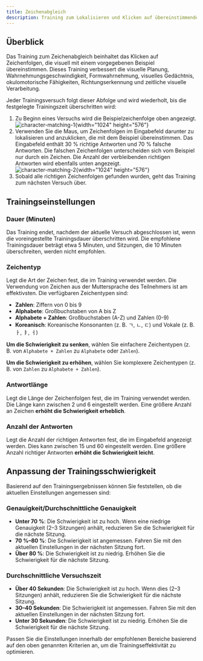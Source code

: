```yaml
---
title: Zeichenabgleich
description: Training zum Lokalisieren und Klicken auf übereinstimmende Zeichen aus visuell ähnlichen Optionen
---
```


## Überblick

Das Training zum Zeichenabgleich beinhaltet das Klicken auf Zeichenfolgen, die visuell mit einem vorgegebenen Beispiel übereinstimmen. Dieses Training verbessert die visuelle Planung, Wahrnehmungsgeschwindigkeit, Formwahrnehmung, visuelles Gedächtnis, okulomotorische Fähigkeiten, Richtungserkennung und zeitliche visuelle Verarbeitung.

Jeder Trainingsversuch folgt dieser Abfolge und wird wiederholt, bis die festgelegte Trainingszeit überschritten wird:

1. Zu Beginn eines Versuchs wird die Beispielzeichenfolge oben angezeigt.  
   ![character-matching-1](/character-matching-1.png){width="1024" height="576"}
2. Verwenden Sie die Maus, um Zeichenfolgen im Eingabefeld darunter zu lokalisieren und anzuklicken, die mit dem Beispiel übereinstimmen. Das Eingabefeld enthält 30 % richtige Antworten und 70 % falsche Antworten. Die falschen Zeichenfolgen unterscheiden sich vom Beispiel nur durch ein Zeichen. Die Anzahl der verbleibenden richtigen Antworten wird ebenfalls unten angezeigt.  
   ![character-matching-2](/character-matching-2.png){width="1024" height="576"}
3. Sobald alle richtigen Zeichenfolgen gefunden wurden, geht das Training zum nächsten Versuch über.

## Trainingseinstellungen

### Dauer (Minuten)

Das Training endet, nachdem der aktuelle Versuch abgeschlossen ist, wenn die voreingestellte Trainingsdauer überschritten wird. Die empfohlene Trainingsdauer beträgt etwa 5 Minuten, und Sitzungen, die 10 Minuten überschreiten, werden nicht empfohlen.

### Zeichentyp

Legt die Art der Zeichen fest, die im Training verwendet werden. Die Verwendung von Zeichen aus der Muttersprache des Teilnehmers ist am effektivsten. Die verfügbaren Zeichentypen sind:

- **Zahlen**: Ziffern von 0 bis 9
- **Alphabete**: Großbuchstaben von A bis Z
- **Alphabete + Zahlen**: Großbuchstaben (A-Z) und Zahlen (0-9)
- **Koreanisch**: Koreanische Konsonanten (z. B. ㄱ, ㄴ, ㄷ) und Vokale (z. B. ㅏ, ㅑ, ㅓ)

**Um die Schwierigkeit zu senken**, wählen Sie einfachere Zeichentypen (z. B. von `Alphabete + Zahlen` zu `Alphabete` oder `Zahlen`).

**Um die Schwierigkeit zu erhöhen**, wählen Sie komplexere Zeichentypen (z. B. von `Zahlen` zu `Alphabete + Zahlen`).

### Antwortlänge

Legt die Länge der Zeichenfolgen fest, die im Training verwendet werden. Die Länge kann zwischen 2 und 6 eingestellt werden. Eine größere Anzahl an Zeichen **erhöht die Schwierigkeit erheblich**.

### Anzahl der Antworten

Legt die Anzahl der richtigen Antworten fest, die im Eingabefeld angezeigt werden. Dies kann zwischen 15 und 60 eingestellt werden. Eine größere Anzahl richtiger Antworten **erhöht die Schwierigkeit leicht**.

## Anpassung der Trainingsschwierigkeit

Basierend auf den Trainingsergebnissen können Sie feststellen, ob die aktuellen Einstellungen angemessen sind:

### Genauigkeit/Durchschnittliche Genauigkeit

- **Unter 70 %**: Die Schwierigkeit ist zu hoch. Wenn eine niedrige Genauigkeit (2–3 Sitzungen) anhält, reduzieren Sie die Schwierigkeit für die nächste Sitzung.
- **70 %–80 %**: Die Schwierigkeit ist angemessen. Fahren Sie mit den aktuellen Einstellungen in der nächsten Sitzung fort.
- **Über 80 %**: Die Schwierigkeit ist zu niedrig. Erhöhen Sie die Schwierigkeit für die nächste Sitzung.

### Durchschnittliche Versuchszeit

- **Über 40 Sekunden**: Die Schwierigkeit ist zu hoch. Wenn dies (2–3 Sitzungen) anhält, reduzieren Sie die Schwierigkeit für die nächste Sitzung.
- **30–40 Sekunden**: Die Schwierigkeit ist angemessen. Fahren Sie mit den aktuellen Einstellungen in der nächsten Sitzung fort.
- **Unter 30 Sekunden**: Die Schwierigkeit ist zu niedrig. Erhöhen Sie die Schwierigkeit für die nächste Sitzung.

Passen Sie die Einstellungen innerhalb der empfohlenen Bereiche basierend auf den oben genannten Kriterien an, um die Trainingseffektivität zu optimieren.
